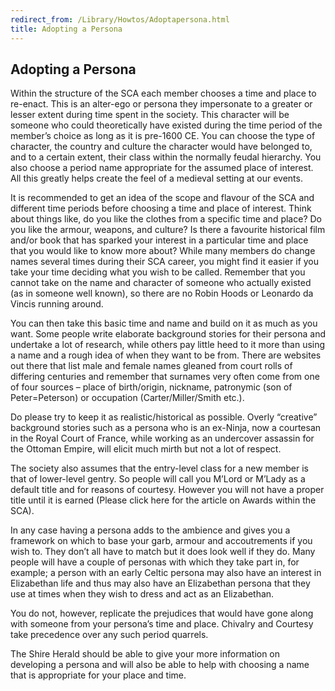 ```yaml
---
redirect_from: /Library/Howtos/Adoptapersona.html
title: Adopting a Persona
---
```


## Adopting a Persona
Within the structure of the SCA each member chooses a time and place to re-enact. This is an alter-ego or persona they impersonate to a greater or lesser extent during time spent in the society. This character will be someone who could theoretically have existed during the time period of the member’s choice as long as it is pre-1600 CE. You can choose the type of character, the country and culture the character would have belonged to, and to a certain extent, their class within the normally feudal hierarchy. You also choose a period name appropriate for the assumed place of interest. All this greatly helps create the feel of a medieval setting at our events.

It is recommended to get an idea of the scope and flavour of the SCA and different time periods before choosing a time and place of interest. Think about things like, do you like the clothes from a specific time and place? Do you like the armour, weapons, and culture? Is there a favourite historical film and/or book that has sparked your interest in a particular time and place that you would like to know more about? While many members do change names several times during their SCA career, you might find it easier if you take your time deciding what you wish to be called. Remember that you cannot take on the name and character of someone who actually existed (as in someone well known), so there are no Robin Hoods or Leonardo da Vincis running around.

You can then take this basic time and name and build on it as much as you want. Some people write elaborate background stories for their persona and undertake a lot of research, while others pay little heed to it more than using a name and a rough idea of when they want to be from. There are websites out there that list male and female names gleaned from court rolls of differing centuries and remember that surnames very often come from one of four sources – place of birth/origin, nickname, patronymic (son of Peter=Peterson) or occupation (Carter/Miller/Smith etc.).

Do please try to keep it as realistic/historical as possible. Overly “creative” background stories such as a persona who is an ex-Ninja, now a courtesan in the Royal Court of France, while working as an undercover assassin for the Ottoman Empire, will elicit much mirth but not a lot of respect.

The society also assumes that the entry-level class for a new member is that of lower-level gentry. So people will call you M’Lord or M’Lady as a default title and for reasons of courtesy. However you will not have a proper title until it is earned (Please click here for the article on Awards within the SCA).

In any case having a persona adds to the ambience and gives you a framework on which to base your garb, armour and accoutrements if you wish to. They don’t all have to match but it does look well if they do. Many people will have a couple of personas with which they take part in, for example; a person with an early Celtic persona may also have an interest in Elizabethan life and thus may also have an Elizabethan persona that they use at times when they wish to dress and act as an Elizabethan.

You do not, however, replicate the prejudices that would have gone along with someone from your persona’s time and place. Chivalry and Courtesy take precedence over any such period quarrels.

The Shire Herald should be able to give your more information on developing a persona and will also be able to help with choosing a name that is appropriate for your place and time.

